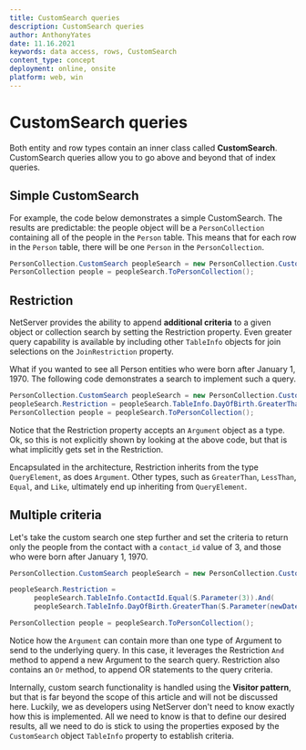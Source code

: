 ```yaml
---
title: CustomSearch queries
description: CustomSearch queries
author: AnthonyYates
date: 11.16.2021
keywords: data access, rows, CustomSearch
content_type: concept
deployment: online, onsite
platform: web, win
---
```


# CustomSearch queries

Both entity and row types contain an inner class called **CustomSearch**. CustomSearch queries allow you to go above and beyond that of index queries.

## Simple CustomSearch

For example, the code below demonstrates a simple CustomSearch. The results are predictable: the people object will be a `PersonCollection` containing all of the people in the `Person` table. This means that for each row in the `Person` table, there will be one `Person` in the `PersonCollection`.

```csharp
PersonCollection.CustomSearch peopleSearch = new PersonCollection.CustomSearch();
PersonCollection people = peopleSearch.ToPersonCollection();
```

## Restriction

NetServer provides the ability to append **additional criteria** to a given object or collection search by setting the Restriction property. Even greater query capability is available by including other `TableInfo` objects for join selections on the `JoinRestriction` property.

What if you wanted to see all Person entities who were born after January 1, 1970. The following code demonstrates a search to implement such a query.

```csharp
PersonCollection.CustomSearch peopleSearch = new PersonCollection.CustomSearch();
peopleSearch.Restriction = peopleSearch.TableInfo.DayOfBirth.GreaterThan(S.Parameter(newDateTime(1970, 1, 1)));
PersonCollection people = peopleSearch.ToPersonCollection();
```

Notice that the Restriction property accepts an `Argument` object as a type. Ok, so this is not explicitly shown by looking at the above code, but that is what implicitly gets set in the Restriction.

Encapsulated in the architecture, Restriction inherits from the type `QueryElement`, as does `Argument`. Other types, such as `GreaterThan`, `LessThan`, `Equal`, and `Like`, ultimately end up inheriting from `QueryElement`.

## Multiple criteria

Let's take the custom search one step further and set the criteria to return only the people from the contact with a `contact_id` value of 3, and those who were born after January 1, 1970.

```csharp
PersonCollection.CustomSearch peopleSearch = new PersonCollection.CustomSearch();

peopleSearch.Restriction =
      peopleSearch.TableInfo.ContactId.Equal(S.Parameter(3)).And(
      peopleSearch.TableInfo.DayOfBirth.GreaterThan(S.Parameter(newDateTime(1970, 1, 1))));

PersonCollection people = peopleSearch.ToPersonCollection();
```

Notice how the `Argument` can contain more than one type of Argument to send to the underlying query. In this case, it leverages the Restriction `And` method to append a new Argument to the search query. Restriction also contains an `Or` method, to append OR statements to the query criteria.

Internally, custom search functionality is handled using the **Visitor pattern**, but that is far beyond the scope of this article and will not be discussed here. Luckily, we as developers using NetServer don't need to know exactly how this is implemented. All we need to know is that to define our desired results, all we need to do is stick to using the properties exposed by the `CustomSearch` object `TableInfo` property to establish criteria.

<!-- Referenced links -->
<!-- Referenced images -->
